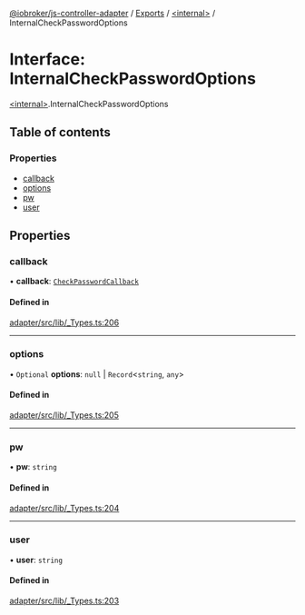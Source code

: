 [@iobroker/js-controller-adapter](../README.md) / [Exports](../modules.md) / [\<internal\>](../modules/internal_.md) / InternalCheckPasswordOptions

# Interface: InternalCheckPasswordOptions

[\<internal\>](../modules/internal_.md).InternalCheckPasswordOptions

## Table of contents

### Properties

- [callback](internal_.InternalCheckPasswordOptions.md#callback)
- [options](internal_.InternalCheckPasswordOptions.md#options)
- [pw](internal_.InternalCheckPasswordOptions.md#pw)
- [user](internal_.InternalCheckPasswordOptions.md#user)

## Properties

### callback

• **callback**: [`CheckPasswordCallback`](../modules/internal_.md#checkpasswordcallback)

#### Defined in

[adapter/src/lib/_Types.ts:206](https://github.com/ioBroker/ioBroker.js-controller/blob/70007768/packages/adapter/src/lib/_Types.ts#L206)

___

### options

• `Optional` **options**: ``null`` \| `Record`\<`string`, `any`\>

#### Defined in

[adapter/src/lib/_Types.ts:205](https://github.com/ioBroker/ioBroker.js-controller/blob/70007768/packages/adapter/src/lib/_Types.ts#L205)

___

### pw

• **pw**: `string`

#### Defined in

[adapter/src/lib/_Types.ts:204](https://github.com/ioBroker/ioBroker.js-controller/blob/70007768/packages/adapter/src/lib/_Types.ts#L204)

___

### user

• **user**: `string`

#### Defined in

[adapter/src/lib/_Types.ts:203](https://github.com/ioBroker/ioBroker.js-controller/blob/70007768/packages/adapter/src/lib/_Types.ts#L203)
